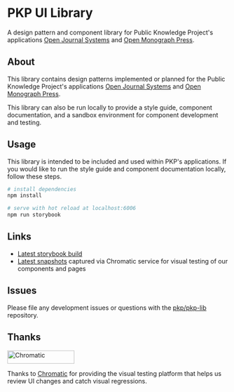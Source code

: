 # PKP UI Library

A design pattern and component library for Public Knowledge Project's applications [Open Journal Systems](https://pkp.sfu.ca/ojs/) and [Open Monograph Press](https://pkp.sfu.ca/omp/).

## About

This library contains design patterns implemented or planned for the Public Knowledge Project's applications [Open Journal Systems](https://pkp.sfu.ca/ojs/) and [Open Monograph Press](https://pkp.sfu.ca/omp/).

This library can also be run locally to provide a style guide, component documentation, and a sandbox environment for component development and testing.

## Usage

This library is intended to be included and used within PKP's applications. If you would like to run the style guide and component documentation locally, follow these steps.

```bash
# install dependencies
npm install

# serve with hot reload at localhost:6006
npm run storybook
```

## Links

- [Latest storybook build](https://main--6555d3db80418bb1681b8b17.chromatic.com/)
- [Latest snapshots](https://www.chromatic.com/library?appId=6555d3db80418bb1681b8b17&branch=main) captured via Chromatic service for visual testing of our components and pages

## Issues

Please file any development issues or questions with the [pkp/pkp-lib](https://github.com/pkp/pkp-lib) repository.

## Thanks

<a href="https://www.chromatic.com/"><img src="https://user-images.githubusercontent.com/321738/84662277-e3db4f80-af1b-11ea-88f5-91d67a5e59f6.png" width="153" height="30" alt="Chromatic" /></a>

Thanks to [Chromatic](https://www.chromatic.com/) for providing the visual testing platform that helps us review UI changes and catch visual regressions.
